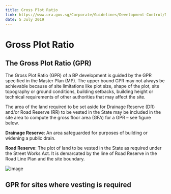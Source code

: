 ```yaml
---
title: Gross Plot Ratio
link: https://www.ura.gov.sg/Corporate/Guidelines/Development-Control/Non-Residential/Business-Park/GPR
date: 5 July 2019
---
```


# Gross Plot Ratio



## The Gross Plot Ratio (GPR)

The Gross Plot Ratio (GPR) of a BP development is guided by the GPR specified in the Master Plan (MP). The upper bound GPR may not always be achievable because of site limitations like plot size, shape of the plot, site topography or ground conditions, building setbacks, building height or technical requirements of other authorities that may affect the site.



The area of the land required to be set aside for Drainage Reserve (DR) and/or Road Reserve (RR) to be vested in the State may be included in the site area to compute the gross floor area (GFA) for a GPR – see figure below.



**Drainage Reserve**: An area safeguarded for purposes of building or widening a public drain.



**Road Reserve**: The plot of land to be vested in the State as required under the Street Works Act. It is demarcated by the line of Road Reserve in the Road Line Plan and the site boundary.



![image](https://www.ura.gov.sg/-/media/Corporate/Guidelines/Development-control/Flats-Condominiums/F01_Gross_Plot_Ratio.jpg?h=100%25&w=100%25)



## GPR for sites where vesting is required




